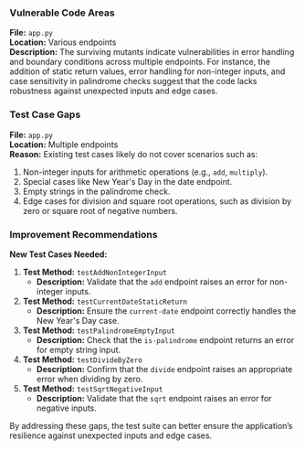 ### Vulnerable Code Areas
**File:** `app.py`  
**Location:** Various endpoints  
**Description:** The surviving mutants indicate vulnerabilities in error handling and boundary conditions across multiple endpoints. For instance, the addition of static return values, error handling for non-integer inputs, and case sensitivity in palindrome checks suggest that the code lacks robustness against unexpected inputs and edge cases.

### Test Case Gaps
**File:** `app.py`  
**Location:** Multiple endpoints  
**Reason:** Existing test cases likely do not cover scenarios such as:
1. Non-integer inputs for arithmetic operations (e.g., `add`, `multiply`).
2. Special cases like New Year's Day in the date endpoint.
3. Empty strings in the palindrome check.
4. Edge cases for division and square root operations, such as division by zero or square root of negative numbers.

### Improvement Recommendations
**New Test Cases Needed:**
1. **Test Method:** `testAddNonIntegerInput`
   - **Description:** Validate that the `add` endpoint raises an error for non-integer inputs.
2. **Test Method:** `testCurrentDateStaticReturn`
   - **Description:** Ensure the `current-date` endpoint correctly handles the New Year's Day case.
3. **Test Method:** `testPalindromeEmptyInput`
   - **Description:** Check that the `is-palindrome` endpoint returns an error for empty string input.
4. **Test Method:** `testDivideByZero`
   - **Description:** Confirm that the `divide` endpoint raises an appropriate error when dividing by zero.
5. **Test Method:** `testSqrtNegativeInput`
   - **Description:** Validate that the `sqrt` endpoint raises an error for negative inputs.

By addressing these gaps, the test suite can better ensure the application’s resilience against unexpected inputs and edge cases.